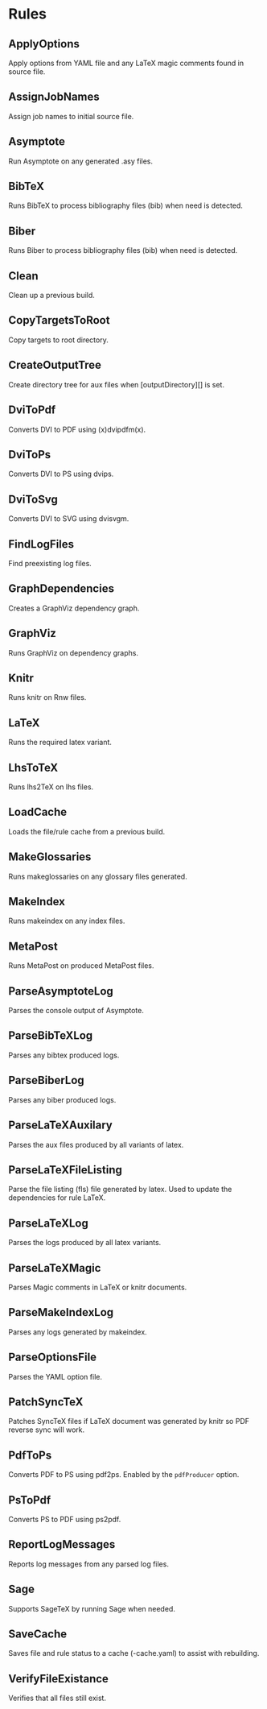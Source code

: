 # Rules

## ApplyOptions

Apply options from YAML file and any LaTeX magic comments found in source file.

## AssignJobNames

Assign job names to initial source file.

## Asymptote              

Run Asymptote on any generated .asy files.

## BibTeX                 

Runs BibTeX to process bibliography files (bib) when need is detected.

## Biber                  

Runs Biber to process bibliography files (bib) when need is detected.

## Clean                  

Clean up a previous build.

## CopyTargetsToRoot      

Copy targets to root directory.

## CreateOutputTree       

Create directory tree for aux files when [outputDirectory][] is set.

## DviToPdf               

Converts DVI to PDF using (x)dvipdfm(x).

## DviToPs                

Converts DVI to PS using dvips.

## DviToSvg               

Converts DVI to SVG using dvisvgm.

## FindLogFiles           

Find preexisting log files.

## GraphDependencies      

Creates a GraphViz dependency graph.

## GraphViz               

Runs GraphViz on dependency graphs.

## Knitr                  

Runs knitr on Rnw files.

## LaTeX                  

Runs the required latex variant.

## LhsToTeX               

Runs lhs2TeX on lhs files.

## LoadCache              

Loads the file/rule cache from a previous build.

## MakeGlossaries         

Runs makeglossaries on any glossary files generated.

## MakeIndex              

Runs makeindex on any index files.

## MetaPost               

Runs MetaPost on produced MetaPost files.

## ParseAsymptoteLog      

Parses the console output of Asymptote.

## ParseBibTeXLog         

Parses any bibtex produced logs.

## ParseBiberLog          

Parses any biber produced logs.

## ParseLaTeXAuxilary     

Parses the aux files produced by all variants of latex.

## ParseLaTeXFileListing  

Parse the file listing (fls) file generated by latex. Used to update the
dependencies for rule LaTeX.

## ParseLaTeXLog          

Parses the logs produced by all latex variants.

## ParseLaTeXMagic        

Parses Magic comments in LaTeX or knitr documents.

## ParseMakeIndexLog      

Parses any logs generated by makeindex.

## ParseOptionsFile       

Parses the YAML option file.

## PatchSyncTeX           

Patches SyncTeX files if LaTeX document was generated by knitr so PDF reverse
sync will work.

## PdfToPs                

Converts PDF to PS using pdf2ps. Enabled by the `pdfProducer` option.

## PsToPdf                

Converts PS to PDF using ps2pdf.

## ReportLogMessages      

Reports log messages from any parsed log files.

## Sage                   

Supports SageTeX by running Sage when needed.

## SaveCache              

Saves file and rule status to a cache (-cache.yaml) to assist with rebuilding.

## VerifyFileExistance    

Verifies that all files still exist.
